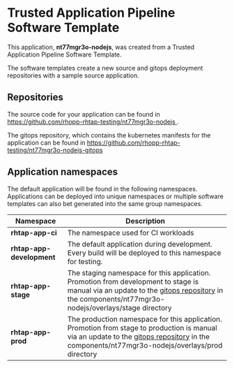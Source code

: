 # Trusted Application Pipeline Software Template

This application, **nt77mgr3o-nodejs**, was created from a Trusted Application Pipeline Software Template.

The software templates create a new source and gitops deployment repositories with a sample source application. 

## Repositories

The source code for your application can be found in [https://github.com/rhopp-rhtap-testing/nt77mgr3o-nodejs ](https://github.com/rhopp-rhtap-testing/nt77mgr3o-nodejs ).
 
The gitops repository, which contains the kubernetes manifests for the application can be found in 
[https://github.com/rhopp-rhtap-testing/nt77mgr3o-nodejs-gitops ](https://github.com/rhopp-rhtap-testing/nt77mgr3o-nodejs-gitops ) 

## Application namespaces 

The default application will be found in the following namespaces. Applications can be deployed into unique namespaces or multiple software templates can also bet generated into the same group namespaces.  

|  Namespace   |  Description   |  
| -------- | -------- |
| **rhtap-app-ci** | The namespace used for CI workloads |
| **rhtap-app-development** | The default application during development. Every build will be deployed to this namespace for testing. |
| **rhtap-app-stage** | The staging namespace for this application. Promotion from development to stage is manual via an update to the [gitops repository](https://github.com/rhopp-rhtap-testing/nt77mgr3o-nodejs-gitops ) in the components/nt77mgr3o-nodejs/overlays/stage directory |
| **rhtap-app-prod** | The production namespace for this application. Promotion from stage to production is manual via an update to the [gitops repository](https://github.com/rhopp-rhtap-testing/nt77mgr3o-nodejs-gitops ) in the components/nt77mgr3o-nodejs/overlays/prod directory |